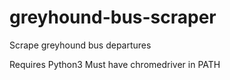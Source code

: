 # greyhound-bus-scraper
Scrape greyhound bus departures

Requires Python3
Must have chromedriver in PATH
